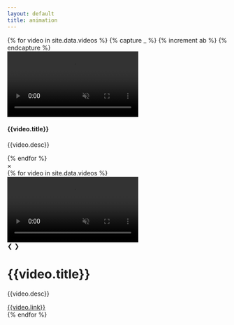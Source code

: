 ```yaml
---
layout: default
title: animation
---
```

<div class="gallery">
	{% for video in site.data.videos %}
	{% capture _ %}
	{% increment ab %} 
	{% endcapture %}
	<div class="example" onclick="openModal();currentSlide({{ab}})" cursor>
        <video class="content" src="videos/{{video.video_path}}.mp4" autoplay loop muted></video>
      <div class="exampleInfo">
        <div class="info1">
            <h4>{{video.title}}</h4>
          <p>{{video.desc}}</p>
        </div>
      </div>
    </div>
    {% endfor %}
</div>     

<div id="myModal" class="modal" >
  <span class="close cursor" onclick="closeModal()">&times;</span>
  <div class="modal-content">
	{% for video in site.data.videos %}
   <div class="mySlides">
    <div class="video-container">
      <video class="content" src="videos/{{video.video_path}}.mp4" loop controls muted></video>
      <div class="menu-control">
        <a class="prev" onclick="plusSlides(-1)">&#10094;</a>
        <a class="next" onclick="plusSlides(1)">&#10095;</a>
       </div>
    </div>
    <div class="caption-container">
      <div>
        <h1>{{video.title}}</h1>
          <p>{{video.desc}}</p>
          <a href="videos/{{video.link}}">{{video.link}}</a>
      </div>
      </div>
    </div>
      {% endfor %}

  </div>
</div>

<script>
function openModal() {
  document.getElementById("myModal").style.display = "flex";
}

function closeModal() {
  document.getElementById("myModal").style.display = "none";
}

var modal = document.getElementById('myModal');

window.onclick = function(event) {
  if (event.target == modal) {
    modal.style.display = "none";
  }
}

var slideIndex = 1;
showSlides(slideIndex);

function plusSlides(n) {
  showSlides(slideIndex += n);
}

function currentSlide(n) {
  showSlides(slideIndex = n);
}

function showSlides(n) {
  var i;
  var slides = document.getElementsByClassName("mySlides");
  var dots = document.getElementsByClassName("demo");
  var captionText = document.getElementById("caption");
  if (n > slides.length) {slideIndex = 1}
  if (n < 1) {slideIndex = slides.length}
  for (i = 0; i < slides.length; i++) {
      slides[i].style.display = "none";
  }
  for (i = 0; i < dots.length; i++) {
      dots[i].className = dots[i].className.replace(" active", "");
  }
  slides[slideIndex-1].style.display = "flex";
  dots[slideIndex-1].className += " active";
  captionText.innerHTML = dots[slideIndex-1].alt;
}

$('video').each(function(){
    if ($(this).is(":in-viewport")) {
        $(this)[0].pause();
    } else {
        $(this)[0].play();
    }
})
</script>
